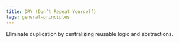 ```yaml
---
title: DRY (Don’t Repeat Yourself)
tags: general-principles
---
```

Eliminate duplication by centralizing reusable logic and abstractions.